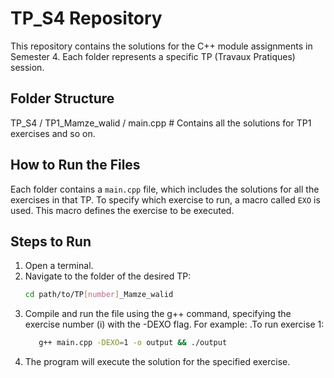 # TP_S4 Repository

This repository contains the solutions for the C++ module assignments in Semester 4. Each folder represents a specific TP (Travaux Pratiques) session.

## Folder Structure

TP_S4 / TP1_Mamze_walid / main.cpp # Contains all the solutions for TP1 exercises and so on.

## How to Run the Files

Each folder contains a `main.cpp` file, which includes the solutions for all the exercises in that TP. To specify which exercise to run, a macro called `EXO` is used. This macro defines the exercise to be executed.

## Steps to Run

1. Open a terminal.
2. Navigate to the folder of the desired TP:
   ```bash
   cd path/to/TP[number]_Mamze_walid
3. Compile and run the file using the g++ command, specifying the exercise number (i) with the -DEXO flag.
   For example:
     .To run exercise 1:
      ```bash
         g++ main.cpp -DEXO=1 -o output && ./output
5. The program will execute the solution for the specified exercise.
  
